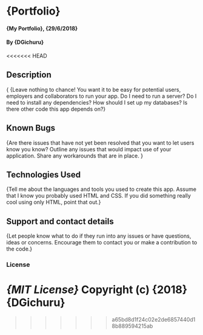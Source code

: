 # {Portfolio}
#### {My Portfolio}, {29/6/2018}
#### By **{DGichuru}**
<<<<<<< HEAD
## Description
{
{Leave nothing to chance! You want it to be easy for potential users, employers and collaborators to run your app. Do I need to run a server? Do I need to install any dependencies? How should I set up my databases? Is there other code this app depends on?}
## Known Bugs
{Are there issues that have not yet been resolved that you want to let users know you know? Outline any issues that would impact use of your application. Share any workarounds that are in place. }
## Technologies Used
{Tell me about the languages and tools you used to create this app. Assume that I know you probably used HTML and CSS. If you did something really cool using only HTML, point that out.}
## Support and contact details
{Let people know what to do if they run into any issues or have questions, ideas or concerns.  Encourage them to contact you or make a contribution to the code.}
### License
*{MIT License}*
Copyright (c) {2018} **{DGichuru}**
=======

  
>>>>>>> a65bd8d1f24c02e2de6857440d18b889594215ab
